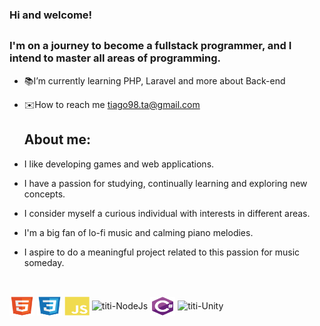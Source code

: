 ### Hi and welcome!

##

<h3 align="left">I'm on a journey to become a fullstack programmer, and I intend to master all areas of programming.</h3>

- 📚I’m currently learning PHP, Laravel and more about Back-end

- ✉️How to reach me tiago98.ta@gmail.com

  <h2 align="left">About me:</h2>
  
-  I like developing games and web applications.
-  I have a passion for studying, continually learning and exploring new concepts.
-  I consider myself a curious individual with interests in different areas.
-  I'm a big fan of lo-fi music and calming piano melodies.
-  I aspire to do a meaningful project related to this passion for music someday.

  ##

<div style="display: inline_block"><br>
  <img align="center" alt="titi-HTML" height="30" width="40" src="https://raw.githubusercontent.com/devicons/devicon/master/icons/html5/html5-original.svg">
  <img align="center" alt="titi-CSS" height="30" width="40" src="https://raw.githubusercontent.com/devicons/devicon/master/icons/css3/css3-original.svg">
  <img align="center" alt="titi-Js" height="30" width="40" src="https://raw.githubusercontent.com/devicons/devicon/master/icons/javascript/javascript-plain.svg">
  <img align="center" alt="titi-NodeJs" height="30" width="40" src="https://cdn.jsdelivr.net/gh/devicons/devicon@latest/icons/nodejs/nodejs-original.svg">
  <img align="center" alt="titi-Csharp" height="30" width="40" src="https://raw.githubusercontent.com/devicons/devicon/master/icons/csharp/csharp-original.svg">
  <img align="center" alt="titi-Unity" height="30" width="40" src="https://cdn.jsdelivr.net/gh/devicons/devicon@latest/icons/unity/unity-original.svg">
</div>
